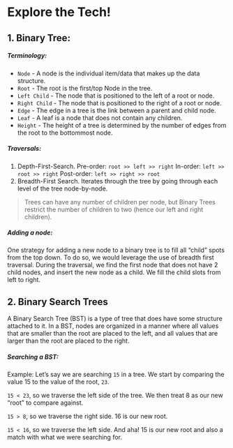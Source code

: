 # Explore the Tech!

## 1. Binary Tree:

##### Terminology:
* `Node` - A node is the individual item/data that makes up the data structure.
* `Root` - The root is the first/top Node in the tree.
* `Left Child` - The node that is positioned to the left of a root or node.
* `Right Child` - The node that is positioned to the right of a root or node.
* `Edge` - The edge in a tree is the link between a parent and child node.
* `Leaf` - A leaf is a node that does not contain any children.
* `Height` - The height of a tree is determined by the number of edges from the root to the bottommost node.

##### Traversals:
1. Depth-First-Search.
  Pre-order: `root >> left >> right`
  In-order: `left >> root >> right`
  Post-order: `left >> right >> root`
2. Breadth-First Search.
  Iterates through the tree by going through each level of the tree node-by-node.
  

> Trees can have any number of children per node, but Binary Trees restrict the number of children to two (hence our left and right children).

##### Adding a node:
One strategy for adding a new node to a binary tree is to fill all “child” spots from the top down. To do so, we would leverage the use of breadth first traversal. 
During the traversal, we find the first node that does not have 2 child nodes, and insert the new node as a child. We fill the child slots from left to right.


## 2. Binary Search Trees
A Binary Search Tree (BST) is a type of tree that does have some structure attached to it. 
In a BST, nodes are organized in a manner where all values that are smaller than the root are placed to the left, 
and all values that are larger than the root are placed to the right.

##### Searching a BST:
Example: 
Let’s say we are searching `15` in a tree. We start by comparing the value 15 to the value of the root, `23`.

`15 < 23`, so we traverse the left side of the tree. We then treat 8 as our new “root” to compare against.

`15 > 8`, so we traverse the right side. 16 is our new root.

`15 < 16`, so we traverse the left side. And aha! 15 is our new root and also a match with what we were searching for.
